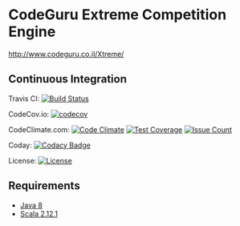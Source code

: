 CodeGuru Extreme Competition Engine
===================================

http://www.codeguru.co.il/Xtreme/

## Continuous Integration

Travis CI:
[![Build Status](https://travis-ci.org/codeguru-il/codeguru-extreme.svg?branch=master)](https://travis-ci.org/codeguru-il/codeguru-extreme#)

CodeCov.io:
[![codecov](https://codecov.io/gh/codeguru-il/codeguru-extreme/branch/master/graph/badge.svg)](https://codecov.io/gh/codeguru-il/codeguru-extreme)

CodeClimate.com:
[![Code Climate](https://codeclimate.com/github/codeguru-il/codeguru-extreme/badges/gpa.svg)](https://codeclimate.com/github/codeguru-il/codeguru-extreme)
[![Test Coverage](https://codeclimate.com/github/codeguru-il/codeguru-extreme/badges/coverage.svg)](https://codeclimate.com/github/codeguru-il/codeguru-extreme/coverage)
[![Issue Count](https://codeclimate.com/github/codeguru-il/codeguru-extreme/badges/issue_count.svg)](https://codeclimate.com/github/codeguru-il/codeguru-extreme)

Coday:
[![Codacy Badge](https://api.codacy.com/project/badge/Grade/d10ebabcb83f4b5cbcbfc1f251549078)](https://www.codacy.com/app/romik-code/codeguru-extreme?utm_source=github.com&amp;utm_medium=referral&amp;utm_content=codeguru-il/codeguru-extreme&amp;utm_campaign=Badge_Grade)

License:
[![License](http://img.shields.io/:license-Apache%202-red.svg)](http://www.apache.org/licenses/LICENSE-2.0.txt)


## Requirements
 - [Java 8](http://www.oracle.com/technetwork/java/javase/downloads/jdk8-downloads-2133151.html)
 - [Scala 2.12.1](http://scala-lang.org/download/2.12.1.html)
